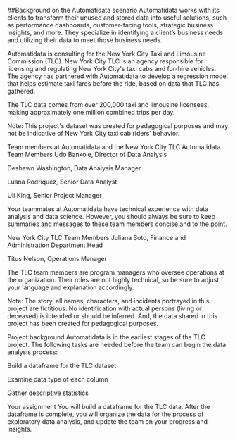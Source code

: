 ##Background on the Automatidata scenario
Automatidata works with its clients to transform their unused and stored data into useful solutions, such as performance dashboards, customer-facing tools, strategic business insights, and more. They specialize in identifying a client’s business needs and utilizing their data to meet those business needs. 

Automatidata is consulting for the New York City Taxi and Limousine Commission (TLC). New York City TLC is an agency responsible for licensing and regulating New York City's taxi cabs and for-hire vehicles. The agency has partnered with Automatidata to develop a regression model that helps estimate taxi fares before the ride, based on data that TLC has gathered. 

The TLC data comes from over 200,000 taxi and limousine licensees, making approximately one million combined trips per day. 

Note: This project's dataset was created for pedagogical purposes and may not be indicative of New York City taxi cab riders' behavior.

Team members at Automatidata and the New York City TLC
Automatidata Team Members
Udo Bankole, Director of Data Analysis

Deshawn Washington, Data Analysis Manager

Luana Rodriquez, Senior Data Analyst

Uli King, Senior Project Manager

Your teammates at Automatidata have technical experience with data analysis and data science. However, you should always be sure to keep summaries and messages to these team members concise and to the point. 

New York City TLC Team Members
Juliana Soto, Finance and Administration Department Head

Titus Nelson, Operations Manager

The TLC team members are program managers who oversee operations at the organization. Their roles are not highly technical, so be sure to adjust your language and explanation accordingly.

Note: The story, all names, characters, and incidents portrayed in this project are fictitious. No identification with actual persons (living or deceased) is intended or should be inferred. And, the data shared in this project has been created for pedagogical purposes. 

Project background
Automatidata is in the earliest stages of the TLC project. The following tasks are needed before the team can begin the data analysis process:

Build a dataframe for the TLC dataset

Examine data type of each column

Gather descriptive statistics

Your assignment
You will build a dataframe for the TLC data. After the dataframe is complete, you will organize the data for the process of exploratory data analysis, and update the team on your progress and insights.
